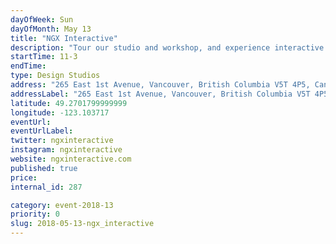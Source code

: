 ```yaml
---
dayOfWeek: Sun
dayOfMonth: May 13
title: "NGX Interactive"
description: "Tour our studio and workshop, and experience interactive exhibits at different stages, from early development prototypes to projects near installation. Give your input on our exhibits via our visitor experience evaluation methods or chat with us about the future of technology in the cultural sector."
startTime: 11-3
endTime: 
type: Design Studios
address: "265 East 1st Avenue, Vancouver, British Columbia V5T 4P5, Canada, Vancouver, BC, Canada"
addressLabel: "265 East 1st Avenue, Vancouver, British Columbia V5T 4P5, Canada"
latitude: 49.2701799999999
longitude: -123.103717
eventUrl: 
eventUrlLabel: 
twitter: ngxinteractive
instagram: ngxinteractive
website: ngxinteractive.com
published: true
price: 
internal_id: 287

category: event-2018-13
priority: 0
slug: 2018-05-13-ngx_interactive
---
```

